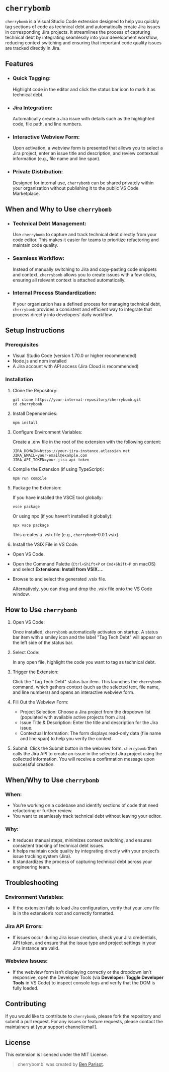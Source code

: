 # `cherrybomb`
`cherrybomb` is a Visual Studio Code extension designed to help you quickly tag sections of code as technical debt and automatically create Jira issues in corresponding Jira projects. It streamlines the process of capturing technical debt by integrating seamlessly into your development workflow, reducing context switching and ensuring that important code quality issues are tracked directly in Jira.

## Features
* ### Quick Tagging:

    Highlight code in the editor and click the status bar icon to mark it as technical debt.

* ### Jira Integration:
    
    Automatically create a Jira issue with details such as the highlighted code, file path, and line numbers.

* ### Interactive Webview Form:

    Upon activation, a webview form is presented that allows you to select a Jira project, enter an issue title and description, and review contextual information (e.g., file name and line span).

* ### Private Distribution:

    Designed for internal use, `cherrybomb` can be shared privately within your organization without publishing it to the public VS Code Marketplace.

## When and Why to Use `cherrybomb`
* ### Technical Debt Management:

    Use `cherrybomb` to capture and track technical debt directly from your code editor. This makes it easier for teams to prioritize refactoring and maintain code quality.

* ### Seamless Workflow:

    Instead of manually switching to Jira and copy‑pasting code snippets and context, `cherrybomb` allows you to create issues with a few clicks, ensuring all relevant context is attached automatically.

* ### Internal Process Standardization:

    If your organization has a defined process for managing technical debt, `cherrybomb` provides a consistent and efficient way to integrate that process directly into developers’ daily workflow.

## Setup Instructions
### Prerequisites
* Visual Studio Code (version 1.70.0 or higher recommended)
* Node.js and npm installed
* A Jira account with API access (Jira Cloud is recommended)

### Installation

1. Clone the Repository:

    ```
    git clone https://your-internal-repository/cherrybomb.git
    cd cherrybomb
    ```

2. Install Dependencies:
    ```
    npm install
    ```

3. Configure Environment Variables:

    Create a .env file in the root of the extension with the following content:
    ```
    JIRA_DOMAIN=https://your-jira-instance.atlassian.net
    JIRA_EMAIL=your-email@example.com
    JIRA_API_TOKEN=your-jira-api-token
    ```

4. Compile the Extension (if using TypeScript):
    ```
    npm run compile
    ```
5. Package the Extension:

    If you have installed the VSCE tool globally:
    ```
    vsce package
    ```
    Or using npx (if you haven’t installed it globally):
    ```
    npx vsce package
    ```
    This creates a .vsix file (e.g., `cherrybomb`-0.0.1.vsix).

6. Install the VSIX File in VS Code:

* Open VS Code.
* Open the Command Palette (`Ctrl+Shift+P` or `Cmd+Shift+P` on macOS) and select **Extensions: Install from VSIX…**.
* Browse to and select the generated .vsix file.

    Alternatively, you can drag and drop the .vsix file onto the VS Code window.

## How to Use `cherrybomb`
1. Open VS Code:
    
    Once installed, `cherrybomb` automatically activates on startup. A status bar item with a smiley icon and the label "Tag Tech Debt" will appear on the left side of the status bar.

2. Select Code:

    In any open file, highlight the code you want to tag as technical debt.

3. Trigger the Extension:

    Click the "Tag Tech Debt" status bar item. This launches the `cherrybomb` command, which gathers context (such as the selected text, file name, and line numbers) and opens an interactive webview form.

4. Fill Out the Webview Form:

    * Project Selection: Choose a Jira project from the dropdown list (populated with available active projects from Jira).
    * Issue Title & Description: Enter the title and description for the Jira issue.
    * Contextual Information: The form displays read-only data (file name and line span) to help you verify the context.
5. Submit:
    Click the Submit button in the webview form. `cherrybomb` then calls the Jira API to create an issue in the selected Jira project using the collected information. You will receive a confirmation message upon successful creation.

## When/Why to Use `cherrybomb`
### When:

* You’re working on a codebase and identify sections of code that need refactoring or further review.
* You want to seamlessly track technical debt without leaving your editor.

### Why:

* It reduces manual steps, minimizes context switching, and ensures consistent tracking of technical debt issues.
* It helps maintain code quality by integrating directly with your project’s issue tracking system (Jira).
* It standardizes the process of capturing technical debt across your engineering team.

## Troubleshooting
### Environment Variables:
* If the extension fails to load Jira configuration, verify that your .env file is in the extension’s root and correctly formatted.

### Jira API Errors:
* If issues occur during Jira issue creation, check your Jira credentials, API token, and ensure that the issue type and project settings in your Jira instance are valid.

### Webview Issues:
* If the webview form isn’t displaying correctly or the dropdown isn’t responsive, open the Developer Tools (via **Developer: Toggle Developer Tools** in VS Code) to inspect console logs and verify that the DOM is fully loaded.

## Contributing
If you would like to contribute to `cherrybomb`, please fork the repository and submit a pull request. For any issues or feature requests, please contact the maintainers at [your support channel/email].

## License
This extension is licensed under the MIT License.

> cherrybomb` was created by [Ben Parisot](https://github.com/BenParisot).